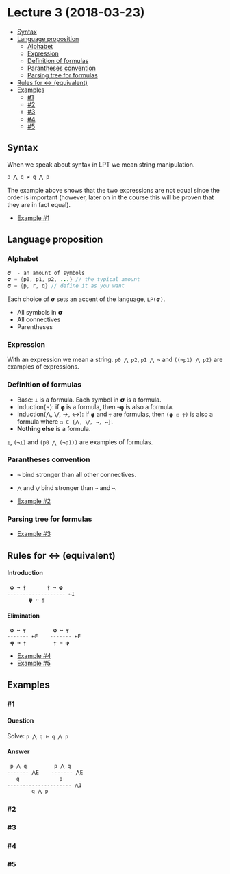 # Lecture 3 (2018-03-23)
- [Syntax](#syntax)
- [Language proposition](#language-proposition)
  - [Alphabet](#alphabet)
  - [Expression](#expression)
  - [Definition of formulas](#definition-of-formulas)
  - [Parantheses convention](#parantheses-convention)
  - [Parsing tree for formulas](#parsing-tree-for-formulas)
- [Rules for ↔ (equivalent)](#rule-equivalent)
- [Examples](#examples)
  - [#1](#1)
  - [#2](#2)
  - [#3](#3)
  - [#4](#4)
  - [#5](#5)

## Syntax

When we speak about syntax in LPT we mean string manipulation.

```java
p ⋀ q ≠ q ⋀ p
```

The example above shows that the two expressions are not equal since the order is important (however, later on in the course this will be proven that they are in fact equal).

- [Example #1](#1)

## Language proposition

### Alphabet
```java
𝞂  - an amount of symbols
𝞂 = {p0, p1, p2, ...} // the typical amount
𝞂 = {p, r, q} // define it as you want
```
Each choice of ```𝞂``` sets an accent of the language, ```LP(𝞂)```.

- All symbols in 𝞂
- All connectives
- Parentheses

### Expression
With an expression we mean a string.
```p0 ⋀ p2```, ```p1 ⋀ ¬``` and ```((¬p1) ⋀ p2)``` are examples of expressions.

### Definition of formulas
- Base: ```⊥``` is a formula. Each symbol in 𝞂 is a formula.
- Induction(¬): if ```𝞅``` is a formula, then ```¬𝞅``` is also a formula.
- Induction(⋀, ⋁, →, ↔): If ```𝞅``` and ```ⲯ``` are formulas, then ```(𝞅 ◻ ⲯ)``` is also a formula where ```◻ ∈ {⋀, ⋁, →, ↔}```.
- **Nothing else** is a formula.

```⊥```, ```(¬⊥)``` and ```(p0 ⋀ (¬p1))``` are examples of formulas.

### Parantheses convention
- ```¬``` bind stronger than all other connectives.
- ```⋀``` and ```⋁``` bind stronger than ```→``` and ```↔```.

- [Example #2](#2)

### Parsing tree for formulas

- [Example #3](#3)

<a name="rule-equivalent"></a>
## Rules for ↔ (equivalent)

#### Introduction
```java
 𝞅 → ⲯ       ⲯ → 𝞅
------------------- ↔I
       𝞅 ↔ ⲯ 
```

#### Elimination
```java
 𝞅 ↔ ⲯ         𝞅 ↔ ⲯ
------- ↔E    ------- ↔E
 𝞅 → ⲯ         ⲯ → 𝞅
```

- [Example #4](#4)
- [Example #5](#5)

## Examples

### #1

#### Question
Solve: ```p ⋀ q ⊢ q ⋀ p```

#### Answer
```java
 p ⋀ q         p ⋀ q
------- ⋀E    ------- ⋀E
   q             p
--------------------- ⋀I
        q ⋀ p
```

### #2

### #3

### #4

### #5
